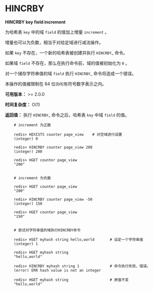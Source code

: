 # HINCRBY


**HINCRBY key field increment**

为哈希表 ``key`` 中的域 ``field`` 的值加上增量 ``increment`` 。

增量也可以为负数，相当于对给定域进行减法操作。

如果 ``key`` 不存在，一个新的哈希表被创建并执行 `HINCRBY`_ 命令。

如果域 ``field`` 不存在，那么在执行命令前，域的值被初始化为 ``0`` 。

对一个储存字符串值的域 ``field`` 执行 `HINCRBY`_ 命令将造成一个错误。

本操作的值被限制在 64 位(bit)有符号数字表示之内。
    
**可用版本：**
    >= 2.0.0

**时间复杂度：**
    O(1)

**返回值：**
    执行 `HINCRBY`_ 命令之后，哈希表 ``key`` 中域 ``field`` 的值。

```
    # increment 为正数

    redis> HEXISTS counter page_view    # 对空域进行设置
    (integer) 0

    redis> HINCRBY counter page_view 200
    (integer) 200

    redis> HGET counter page_view
    "200"


    # increment 为负数

    redis> HGET counter page_view
    "200"

    redis> HINCRBY counter page_view -50
    (integer) 150

    redis> HGET counter page_view
    "150"


    # 尝试对字符串值的域执行HINCRBY命令
    
    redis> HSET myhash string hello,world       # 设定一个字符串值
    (integer) 1

    redis> HGET myhash string
    "hello,world"

    redis> HINCRBY myhash string 1              # 命令执行失败，错误。
    (error) ERR hash value is not an integer

    redis> HGET myhash string                   # 原值不变
    "hello,world"
```